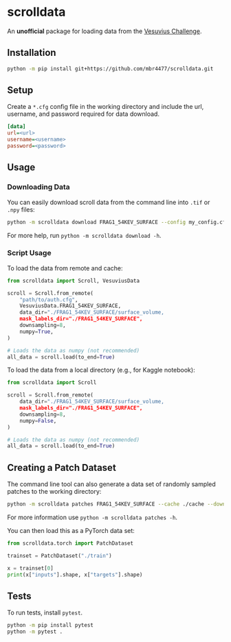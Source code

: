 # scrolldata

An **unofficial** package for loading data from the [Vesuvius Challenge](https://scrollprize.org/).

## Installation
```bash
python -m pip install git+https://github.com/mbr4477/scrolldata.git
```

## Setup
Create a `*.cfg` config file in the working directory
and include the url, username, and password required for data download.

```ini
[data]
url=<url>
username=<username>
password=<password>
```

## Usage

### Downloading Data
You can easily download scroll data from the command line into `.tif` or `.npy` files:

```bash
python -m scrolldata download FRAG1_54KEV_SURFACE --config my_config.cfg --downsample 4 --cache ./frag1_data [--numpy]
```

For more help, run `python -m scrolldata download -h`.

### Script Usage

To load the data from remote and cache:

```python
from scrolldata import Scroll, VesuviusData

scroll = Scroll.from_remote(
    "path/to/auth.cfg",
    VesuviusData.FRAG1_54KEV_SURFACE,
    data_dir="./FRAG1_54KEV_SURFACE/surface_volume,
    mask_labels_dir="./FRAG1_54KEV_SURFACE",
    downsampling=8,
    numpy=True,
)

# Loads the data as numpy (not recommended)
all_data = scroll.load(to_end=True)
```

To load the data from a local directory (e.g., for Kaggle notebook):

```python
from scrolldata import Scroll

scroll = Scroll.from_remote(
    data_dir="./FRAG1_54KEV_SURFACE/surface_volume,
    mask_labels_dir="./FRAG1_54KEV_SURFACE",
    downsampling=8,
    numpy=False,
)

# Loads the data as numpy (not recommended)
all_data = scroll.load(to_end=True)
```


## Creating a Patch Dataset
The command line tool can also generate a data set of randomly sampled patches to the working directory:

```bash
python -m scrolldata patches FRAG1_54KEV_SURFACE --cache ./cache --downsampling 4 --size 128 --holdout 0.4,0.4,0.2,0.2 --num 512 --train 0.7 --seed 0 --show --export -c config.cfg
```

For more information use `python -m scrolldata patches -h`.

You can then load this as a PyTorch data set:

```python
from scrolldata.torch import PatchDataset

trainset = PatchDataset("./train")

x = trainset[0]
print(x["inputs"].shape, x["targets"].shape)
```

## Tests
To run tests, install `pytest`.

```bash
python -m pip install pytest
python -m pytest .
```